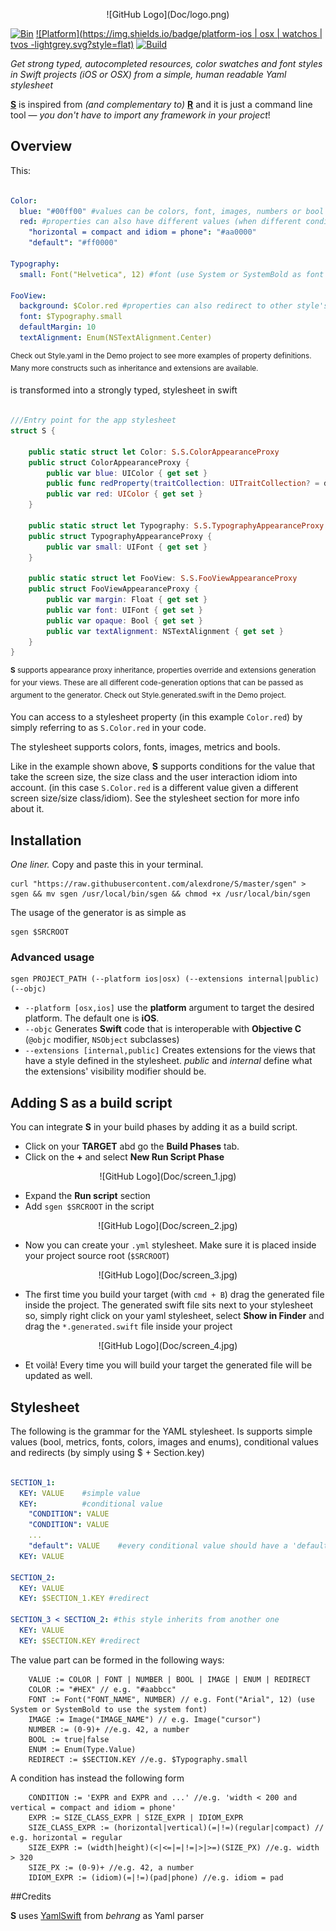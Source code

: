 <p align="center">
![GitHub Logo](Doc/logo.png)

[![Bin](https://img.shields.io/badge/binary-download-green.svg?style=flat)](https://raw.githubusercontent.com/alexdrone/S/master/sgen)
[![Platform](https://img.shields.io/badge/platform-ios | osx | watchos | tvos -lightgrey.svg?style=flat)](#)
[![Build](https://img.shields.io/badge/license-MIT-blue.svg?style=flat)](https://opensource.org/licenses/MIT)


_Get strong typed, autocompleted resources, color swatches and font styles in Swift projects (iOS or OSX) from a simple, human readable Yaml stylesheet_

**[S](#)** is inspired from *(and complementary to)* **[R](https://github.com/mac-cain13/R.swift)** and it is just a command line tool — *you don't have to import any framework in your project*!

## Overview

This:

```yaml

Color:
  blue: "#00ff00" #values can be colors, font, images, numbers or bool
  red: #properties can also have different values (when different conditions match)
    "horizontal = compact and idiom = phone": "#aa0000" 
    "default": "#ff0000"

Typography:
  small: Font("Helvetica", 12) #font (use System or SystemBold as font names to use the system font)
  
FooView:
  background: $Color.red #properties can also redirect to other style's properties
  font: $Typography.small
  defaultMargin: 10
  textAlignment: Enum(NSTextAlignment.Center)

```
<sup>Check out Style.yaml in the Demo project to see more examples of property definitions. Many more constructs such as inheritance and extensions are available.</sub>

is transformed into a strongly typed, stylesheet in swift

```swift 

///Entry point for the app stylesheet
struct S {

    public static struct let Color: S.S.ColorAppearanceProxy
    public struct ColorAppearanceProxy {
        public var blue: UIColor { get set }
        public func redProperty(traitCollection: UITraitCollection? = default) -> UIColor
        public var red: UIColor { get set }
    }
    
    public static struct let Typography: S.S.TypographyAppearanceProxy
    public struct TypographyAppearanceProxy {
        public var small: UIFont { get set }
    }

    public static struct let FooView: S.S.FooViewAppearanceProxy
    public struct FooViewAppearanceProxy {
        public var margin: Float { get set }
        public var font: UIFont { get set }
        public var opaque: Bool { get set }
        public var textAlignment: NSTextAlignment { get set }
    }
}


```
<sup>**S** supports appearance proxy inheritance, properties override and extensions generation for your views. These are all different code-generation options that can be passed as argument to the generator. Check out Style.generated.swift in the Demo project.</sub>

You can access to a stylesheet property (in this example `Color.red`) by simply referring to as `S.Color.red` in your code.

The stylesheet supports colors, fonts, images, metrics and bools.

Like in the example shown above, **S** supports conditions for the value that take the screen size, the size class and the user interaction idiom into account.
(in this case `S.Color.red` is a different value given a different screen size/size class/idiom). See the stylesheet section for more info about it.


## Installation
*One liner.* Copy and paste this in your terminal.

```
curl "https://raw.githubusercontent.com/alexdrone/S/master/sgen" > sgen && mv sgen /usr/local/bin/sgen && chmod +x /usr/local/bin/sgen 
```

The usage of the generator is as simple as 
```
sgen $SRCROOT
```

### Advanced usage

```
sgen PROJECT_PATH (--platform ios|osx) (--extensions internal|public) (--objc)

```

- `--platform [osx,ios]` use the **platform** argument to target the desired platform. The default one is **iOS**.
- `--objc` Generates **Swift** code that is interoperable with **Objective C** (`@objc` modifier, `NSObject` subclasses)
- `--extensions [internal,public]` Creates extensions for the views that have a style defined in the stylesheet. *public* and *internal* define what the extensions' visibility modifier should be.


## Adding S as a build script

You can integrate **S** in your build phases by adding it as a build script.

- Click on your **TARGET** abd go the **Build Phases** tab.
- Click on the **+** and select **New Run Script Phase** 

<p align="center">
![GitHub Logo](Doc/screen_1.jpg)

- Expand the **Run script** section
- Add `sgen $SRCROOT` in the script

<p align="center">
![GitHub Logo](Doc/screen_2.jpg)

- Now you can create your `.yml` stylesheet. Make sure it is placed inside your project source root (`$SRCROOT`)

<p align="center">
![GitHub Logo](Doc/screen_3.jpg)

- The first time you build your target (with `cmd + B`) drag the generated file inside the project. The generated swift file sits next to your stylesheet so, simply right click on your yaml stylesheet, select **Show in Finder** and drag the  `*.generated.swift` file inside your project


<p align="center">
![GitHub Logo](Doc/screen_4.jpg)

- Et voilà! Every time you will build your target the generated file will be updated as well.

## Stylesheet 

The following is the grammar for the YAML stylesheet.
Is supports simple values (bool, metrics, fonts, colors, images and enums), conditional values and redirects (by simply using $ + Section.key)

```yaml

SECTION_1:
  KEY: VALUE 	#simple value
  KEY: 			#conditional value
  	"CONDITION": VALUE
  	"CONDITION": VALUE
  	...
  	"default": VALUE	#every conditional value should have a 'default' condition
  KEY: VALUE

SECTION_2:
  KEY: VALUE
  KEY: $SECTION_1.KEY #redirect
  
SECTION_3 < SECTION_2: #this style inherits from another one
  KEY: VALUE
  KEY: $SECTION.KEY #redirect

```

The value part can be formed in the following ways:

```
	VALUE := COLOR | FONT | NUMBER | BOOL | IMAGE | ENUM | REDIRECT
	COLOR := "#HEX" // e.g. "#aabbcc"
	FONT := Font("FONT_NAME", NUMBER) // e.g. Font("Arial", 12) (use System or SystemBold to use the system font)
	IMAGE := Image("IMAGE_NAME") // e.g. Image("cursor")
	NUMBER := (0-9)+ //e.g. 42, a number
	BOOL := true|false
	ENUM := Enum(Type.Value)
	REDIRECT := $SECTION.KEY //e.g. $Typography.small
```

A condition has instead the following form

```
	CONDITION := 'EXPR and EXPR and ...' //e.g. 'width < 200 and vertical = compact and idiom = phone'
	EXPR := SIZE_CLASS_EXPR | SIZE_EXPR | IDIOM_EXPR 
	SIZE_CLASS_EXPR := (horizontal|vertical)(=|!=)(regular|compact) // e.g. horizontal = regular
	SIZE_EXPR := (width|height)(<|<=|=|!=|>|>=)(SIZE_PX) //e.g. width > 320
	SIZE_PX := (0-9)+ //e.g. 42, a number
	IDIOM_EXPR := (idiom)(=|!=)(pad|phone) //e.g. idiom = pad

```

##Credits

**S** uses [YamlSwift](https://github.com/behrang/YamlSwift) from *behrang* as Yaml parser
